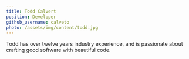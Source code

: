 ```yaml
---
title: Todd Calvert
position: Developer
github_username: calveto
photo: /assets/img/content/todd.jpg
---
```


Todd has over twelve years industry experience, and is passionate about crafting good software with beautiful code.
